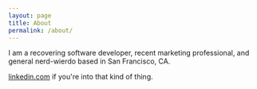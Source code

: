 ```yaml
---
layout: page
title: About
permalink: /about/
---
```


I am a recovering software developer, recent marketing professional,
and general nerd-wierdo based in San Francisco, CA.

[linkedin.com](https://www.linkedin.com/pub/ben-wen/1/80b/bb6) if
you're into that kind of thing.

